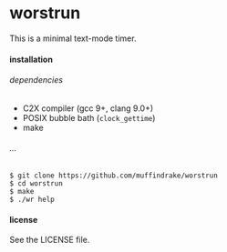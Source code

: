 # worstrun

This is a minimal text-mode timer.

#### installation

###### dependencies

- C2X compiler (gcc 9+, clang 9.0+)
- POSIX bubble bath (`clock_gettime`)
- make

###### ...

    $ git clone https://github.com/muffindrake/worstrun
    $ cd worstrun
    $ make
    $ ./wr help

#### license

See the LICENSE file.
